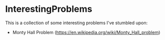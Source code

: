 # InterestingProblems
 
This is a collection of some interesting problems I've stumbled upon:
* Monty Hall Problem (https://en.wikipedia.org/wiki/Monty_Hall_problem)
